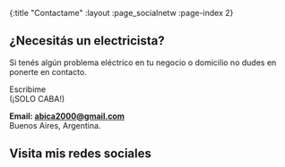 {:title "Contactame"
 :layout :page_socialnetw
 :page-index 2}

## ¿Necesitás un electricista?

Si tenés algún problema eléctrico en tu negocio o domicilio no dudes en ponerte en contacto. 

Escribime  
(¡SOLO CABA!)  

**Email: abica2000@gmail.com**  
Buenos Aires, Argentina.

## Visita mis redes sociales

